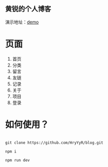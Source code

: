 ## 黄锐的个人博客

演示地址：[demo](https://hyyyh.top)

# 页面
1. 首页
2. 分类
3. 留言
4. 友链
5. 记录
6. 关于
7. 项目
8. 登录

# 如何使用？
``` 

git clone https://github.com/HryYyR/blog.git

npm i 

npm run dev

 ```
